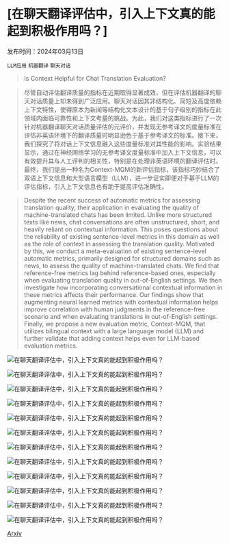# [在聊天翻译评估中，引入上下文真的能起到积极作用吗？]

发布时间：2024年03月13日

`LLM应用` `机器翻译` `聊天对话`

> Is Context Helpful for Chat Translation Evaluation?

> 尽管自动评估翻译质量的指标在近期取得显著成效，但在评估机器翻译的聊天对话质量上却未得到广泛应用。聊天对话因其非结构化、简短及高度依赖上下文特性，使得原本为新闻等结构化文本设计的基于句子级别的指标在此领域内面临可靠性和上下文考量的挑战。为此，我们对这类指标进行了一次针对机器翻译聊天对话质量评估的元评价，并发现无参考译文的度量标准在评估非英语环境下的翻译质量时明显逊色于基于参考译文的标准。接下来，我们探究了将对话上下文信息融入这些度量标准对其性能的影响。实验结果显示，通过在神经网络学习的无参考译文度量标准中加入上下文信息，可以有效提升其与人工评判的相关性，特别是在处理非英语环境的翻译评估时。最终，我们提出一种名为Context-MQM的新评估指标，该指标巧妙结合了双语上下文信息和大型语言模型（LLM），进一步证实即便对于基于LLM的评估指标，引入上下文信息也有助于提高评估准确性。

> Despite the recent success of automatic metrics for assessing translation quality, their application in evaluating the quality of machine-translated chats has been limited. Unlike more structured texts like news, chat conversations are often unstructured, short, and heavily reliant on contextual information. This poses questions about the reliability of existing sentence-level metrics in this domain as well as the role of context in assessing the translation quality. Motivated by this, we conduct a meta-evaluation of existing sentence-level automatic metrics, primarily designed for structured domains such as news, to assess the quality of machine-translated chats. We find that reference-free metrics lag behind reference-based ones, especially when evaluating translation quality in out-of-English settings. We then investigate how incorporating conversational contextual information in these metrics affects their performance. Our findings show that augmenting neural learned metrics with contextual information helps improve correlation with human judgments in the reference-free scenario and when evaluating translations in out-of-English settings. Finally, we propose a new evaluation metric, Context-MQM, that utilizes bilingual context with a large language model (LLM) and further validate that adding context helps even for LLM-based evaluation metrics.

![在聊天翻译评估中，引入上下文真的能起到积极作用吗？](../../../paper_images/2403.08314/bilingual_chat.png)

![在聊天翻译评估中，引入上下文真的能起到积极作用吗？](../../../paper_images/2403.08314/len_dist.png)

![在聊天翻译评估中，引入上下文真的能起到积极作用吗？](../../../paper_images/2403.08314/error_dist_news_conv.png)

![在聊天翻译评估中，引入上下文真的能起到积极作用吗？](../../../paper_images/2403.08314/x1.png)

![在聊天翻译评估中，引入上下文真的能起到积极作用吗？](../../../paper_images/2403.08314/agent_context_google_new.png)

![在聊天翻译评估中，引入上下文真的能起到积极作用吗？](../../../paper_images/2403.08314/agent_bin_0_20.png)

![在聊天翻译评估中，引入上下文真的能起到积极作用吗？](../../../paper_images/2403.08314/agent_bin_20_50.png)

![在聊天翻译评估中，引入上下文真的能起到积极作用吗？](../../../paper_images/2403.08314/agent_bin_50_100.png)

![在聊天翻译评估中，引入上下文真的能起到积极作用吗？](../../../paper_images/2403.08314/agent_bin_100_150.png)

![在聊天翻译评估中，引入上下文真的能起到积极作用吗？](../../../paper_images/2403.08314/error_types_google.png)

![在聊天翻译评估中，引入上下文真的能起到积极作用吗？](../../../paper_images/2403.08314/error_severity_google.png)

![在聊天翻译评估中，引入上下文真的能起到积极作用吗？](../../../paper_images/2403.08314/en_de_ls20.png)

[Arxiv](https://arxiv.org/abs/2403.08314)